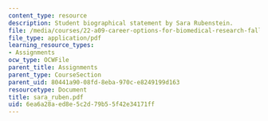 ```yaml
---
content_type: resource
description: Student biographical statement by Sara Rubenstein.
file: /media/courses/22-a09-career-options-for-biomedical-research-fall-2006/6ea6a28aed8e5c2d79b55f42e34171ff_sara_ruben.pdf
file_type: application/pdf
learning_resource_types:
- Assignments
ocw_type: OCWFile
parent_title: Assignments
parent_type: CourseSection
parent_uid: 80441a90-08fd-8eba-970c-e8249199d163
resourcetype: Document
title: sara_ruben.pdf
uid: 6ea6a28a-ed8e-5c2d-79b5-5f42e34171ff
---
```

